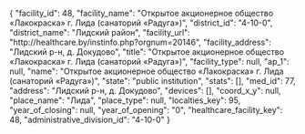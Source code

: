 {
    "facility_id": 48,
    "facility_name": "Открытое акционерное общество «Лакокраска» г. Лида (санаторий «Радуга»)",
    "district_id": "4-10-0",
    "district_name": "Лидский район",
    "facility_url": "http:\/\/healthcare.by\/instinfo.php?orgnum=20146",
    "facility_address": "Лидский р-н, д. Докудово",
    "title": "Открытое акционерное общество «Лакокраска» г. Лида (санаторий «Радуга»)",
    "facility_type": null,
    "ap_1": null,
    "name": "Открытое акционерное общество «Лакокраска» г. Лида (санаторий «Радуга»)",
    "state": "public institution",
    "stats": [],
    "med_id": 77,
    "address": "Лидский р-н, д. Докудово",
    "devices": [],
    "coord_x_y": null,
    "place_name": "Лида",
    "place_type": null,
    "localties_key": 95,
    "year_of_closing": null,
    "year_of_opening": "0",
    "healthcare_facility_key": 48,
    "administrative_division_id": "4-10-0"
}